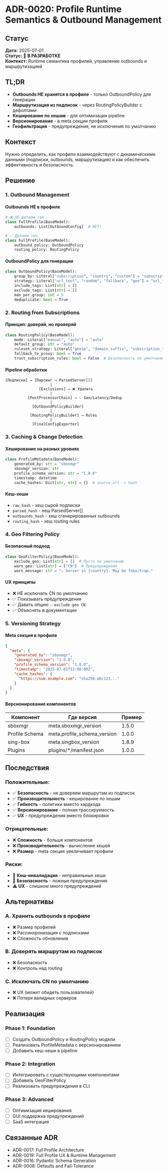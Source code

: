 # ADR-0020: Profile Runtime Semantics & Outbound Management

## Статус

**Дата:** 2025-07-01  
**Статус:** 🔄 **В РАЗРАБОТКЕ**  
**Контекст:** Runtime семантика профилей, управление outbounds и маршрутизацией

## TL;DR

- **Outbounds НЕ хранятся в профиле** - только OutboundPolicy для генерации
- **Маршрутизация из подписок** - через RoutingPolicyBuilder с дефолтами
- **Кеширование по хешам** - для оптимизации pipeline
- **Версионирование** - в meta секции профиля
- **Геофильтрация** - предупреждения, не исключения по умолчанию

## Контекст

Нужно определить, как профили взаимодействуют с динамическими данными (подписки, outbounds, маршрутизация) и как обеспечить эффективность и безопасность.

## Решение

### 1. Outbound Management

#### Outbounds НЕ в профиле
```python
# ❌ НЕ делаем так
class FullProfile(BaseModel):
    outbounds: List[OutboundConfig]  # НЕТ!

# ✅ Делаем так  
class FullProfile(BaseModel):
    outbound_policy: OutboundPolicy
    routing_policy: RoutingPolicy
```

#### OutboundPolicy для генерации
```python
class OutboundPolicy(BaseModel):
    group_by: Literal["subscription", "country", "custom"] = "subscription"
    strategy: Literal["url_test", "random", "fallback", "geo"] = "url_test"
    include_tags: List[str] = []
    exclude_tags: List[str] = []
    max_per_group: int = 5
    deduplicate: bool = True
```

### 2. Routing from Subscriptions

#### Принцип: доверяй, но проверяй
```python
class RoutingPolicy(BaseModel):
    mode: Literal["manual", "auto"] = "auto"
    default_group: str = "auto"
    ruleset_strategy: Literal["geoip", "domain_suffix", "subscription_tags"] = "geoip"
    fallback_to_proxy: bool = True
    trust_subscription_rules: bool = False  # Безопасность по умолчанию
```

#### Pipeline обработки
```
[Подписки] → [Парсинг → ParsedServer[]]
                    |
               [Exclusions] → ❌ Удалить
                    |
          [PostProcessorChain] → 💡 Geo/Latency/Dedup
                    |
            [OutboundPolicyBuilder]
                    |
           [RoutingPolicyBuilder] → Rules
                    |
            [FinalConfigExporter]
```

### 3. Caching & Change Detection

#### Хеширование на разных уровнях
```python
class ProfileMetadata(BaseModel):
    generated_by: str = "sboxmgr"
    sboxmgr_version: str
    profile_schema_version: str = "1.0.0"
    timestamp: datetime
    cache_hashes: Dict[str, str] = {}  # source_url -> hash
```

#### Кеш-хеши
- `raw_hash` - хеш сырой подписки
- `parsed_hash` - хеш ParsedServer[]
- `outbounds_hash` - хеш сгенерированных outbounds
- `routing_hash` - хеш routing rules

### 4. Geo Filtering Policy

#### Безопасный подход
```python
class GeoFilterPolicy(BaseModel):
    exclude_geo: List[str] = []  # Пусто по умолчанию
    warn_geo: List[str] = ["CN"]  # Предупреждения
    warn_message: str = "⚠️ Server in {country}. May be fake/trap."
```

#### UX принципы
- ❌ НЕ исключать CN по умолчанию
- ✅ Показывать предупреждения
- ✅ Давать опцию `--exclude-geo CN`
- ✅ Объяснять в документации

### 5. Versioning Strategy

#### Meta секция в профиле
```json
{
  "meta": {
    "generated_by": "sboxmgr",
    "sboxmgr_version": "1.5.0",
    "profile_schema_version": "1.0.0",
    "timestamp": "2025-07-01T12:00:00Z",
    "cache_hashes": {
      "https://sub.example.com": "sha256:abc123..."
    }
  }
}
```

#### Версионирование компонентов
| Компонент | Где версия | Пример |
|-----------|------------|--------|
| sboxmgr | meta.sboxmgr_version | 1.5.0 |
| Profile Schema | meta.profile_schema_version | 1.0.0 |
| sing-box | meta.singbox_version | 1.8.9 |
| Plugins | plugins/*/manifest.json | 1.0.0 |

## Последствия

### Положительные:
- ✅ **Безопасность** - не доверяем маршрутам из подписок
- ✅ **Производительность** - кеширование по хешам
- ✅ **Гибкость** - политики вместо хардкода
- ✅ **Версионирование** - полная трассируемость
- ✅ **UX** - предупреждения вместо блокировки

### Отрицательные:
- ❌ **Сложность** - больше компонентов
- ❌ **Производительность** - вычисление хешей
- ❌ **Размер** - meta секция увеличивает профили

### Риски:
- 🔴 **Кеш-инвалидация** - неправильные хеши
- 🔴 **Безопасность** - ложные предупреждения
- ⚠️ **UX** - слишком много предупреждений

## Альтернативы

### A. Хранить outbounds в профиле
- ❌ Размер профилей
- ❌ Рассинхронизация с подписками
- ❌ Сложность обновления

### B. Доверять маршрутам из подписок
- ❌ Безопасность
- ❌ Контроль над routing

### C. Исключать CN по умолчанию
- ❌ UX (может обидеть пользователей)
- ❌ Потеря валидных серверов

## Реализация

### Phase 1: Foundation
- [ ] Создать OutboundPolicy и RoutingPolicy модели
- [ ] Реализовать ProfileMetadata с версионированием
- [ ] Добавить кеш-хеши в pipeline

### Phase 2: Integration
- [ ] Интегрировать с существующими компонентами
- [ ] Добавить GeoFilterPolicy
- [ ] Реализовать предупреждения в CLI

### Phase 3: Advanced
- [ ] Оптимизация кеширования
- [ ] GUI поддержка предупреждений
- [ ] SaaS интеграция

## Связанные ADR

- ADR-0017: Full Profile Architecture
- ADR-0019: Full Profile UX & Runtime Management
- ADR-0016: Pydantic Schema Generation
- ADR-0008: Defaults and Fail-Tolerance 
